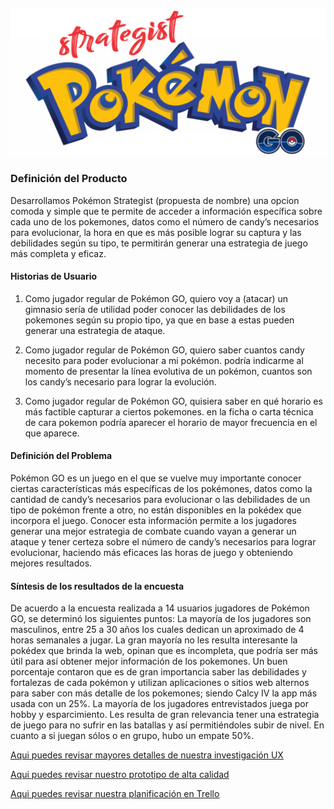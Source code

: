 <p align="center">
<img src="src/img/logo pokemon.png">
</p>

### Definición del Producto
Desarrollamos Pokémon Strategist (propuesta de nombre) una opcion comoda y simple que te permite de acceder a información específica sobre cada uno de los pokemones, datos como el número de candy’s necesarios para evolucionar, la hora en que es más posible lograr su captura y las debilidades según su tipo, te permitirán generar una estrategia de juego más completa y eficaz.

#### Historias de Usuario 

1. Como jugador regular de Pokémon GO, quiero voy a (atacar) un gimnasio 
sería de utilidad poder conocer las debilidades de los pokemones según su propio tipo, ya que en base a estas pueden generar una estrategia de ataque.

2.  Como jugador regular de Pokémon GO, quiero saber cuantos candy necesito para poder evolucionar a mi pokémon.
podría indicarme al momento de presentar la línea evolutiva de un pokémon, cuantos son los candy’s necesario para lograr la evolución.

3. Como jugador regular de Pokémon GO, quisiera saber en qué horario es más factible capturar a ciertos pokemones.
en la ficha o carta técnica de cara pokemon podría aparecer el horario de mayor frecuencia en el que aparece.


#### Definición del Problema

Pokémon GO es un juego en el que se vuelve muy importante conocer ciertas características más específicas de los pokémones, datos como la cantidad de candy’s necesarios para evolucionar o las debilidades de un tipo de pokémon frente a otro, no están disponibles en la pokédex que incorpora el juego. Conocer esta información permite a los jugadores generar una mejor estrategia de combate cuando vayan a generar un ataque y  tener certeza sobre el número de candy’s necesarios para lograr evolucionar, haciendo más eficaces las horas de juego y obteniendo mejores resultados.

#### Síntesis de los resultados de la encuesta 

De  acuerdo a la encuesta realizada a 14 usuarios jugadores de Pokémon GO, se determinó los siguientes puntos:
La mayoría de los jugadores son masculinos, entre 25 a 30 años los cuales dedican un aproximado de 4 horas semanales a jugar.
La gran mayoría no les resulta interesante la pokédex que brinda la web, opinan que es incompleta, que podría ser más útil para así obtener mejor información de los pokemones.
Un buen porcentaje contaron que es de gran importancia saber las debilidades y fortalezas de cada pokémon y utilizan aplicaciones o sitios web alternos para saber con más detalle de los pokemones; siendo Calcy IV la app más usada con un 25%.
La mayoría de los jugadores entrevistados juega por hobby y esparcimiento.
Les resulta de gran relevancia tener una estrategia de juego para no sufrir en las batallas y así permitiéndoles subir de nivel.
En cuanto a si juegan sólos o en grupo, hubo un empate 50%.

[Aqui puedes revisar mayores detalles de nuestra investigación UX](https://drive.google.com/open?id=11u7ZxFe7yMA43Cb8CPaR8D7AJoGw2h5n0X3-jVJIc5Q)


[Aqui puedes revisar nuestro prototipo de alta calidad](https://www.figma.com/file/JnvU0STLoUFQHGe1I4uMSeoJ/POKEMON-strategist?node-id=6%3A0)


[Aqui puedes revisar nuestra planificación en Trello](https://trello.com/b/j5Rkq8ZW)